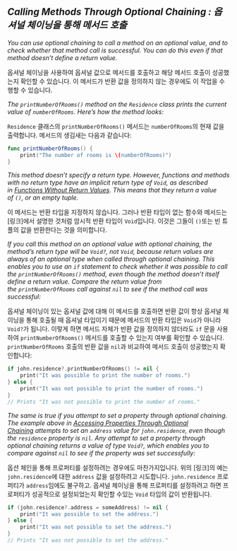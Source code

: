## *Calling Methods Through Optional Chaining : 옵셔널 체이닝을 통해 메서드 호출*

*You can use optional chaining to call a method on an optional value, and to check whether that method call is successful. You can do this even if that method doesn’t define a return value.*

옵셔널 체이닝을 사용하여 옵셔널 값으로 메서드를 호출하고 해당 메서드 호출이 성공했는지 확인할 수 있습니다. 이 메서드가 반환 값을 정의하지 않는 경우에도 이 작업을 수행할 수 있습니다.

*The `printNumberOfRooms()` method on the `Residence` class prints the current value of `numberOfRooms`. Here’s how the method looks:*

`Residence` 클래스의 `printNumberOfRooms()` 메서드는 `numberOfRooms`의 현재 값을 출력합니다. 메서드의 생김새는 다음과 같습니다:

```swift
func printNumberOfRooms() {
    print("The number of rooms is \(numberOfRooms)")
}
```

*This method doesn’t specify a return type. However, functions and methods with no return type have an implicit return type of `Void`, as described in [Functions Without Return Values](https://docs.swift.org/swift-book/LanguageGuide/Functions.html#ID163). This means that they return a value of `()`, or an empty tuple.*

이 메서드는 반환 타입을 지정하지 않습니다. 그러나 반환 타입이 없는 함수와 메서드는 [링크]에서 설명한 것처럼 암시적 반환 타입이 `Void`입니다. 이것은 그들이 `()`또는 빈 튜플의 값을 반환한다는 것을 의미합니다.

*If you call this method on an optional value with optional chaining, the method’s return type will be `Void?`, not `Void`, because return values are always of an optional type when called through optional chaining. This enables you to use an `if` statement to check whether it was possible to call the `printNumberOfRooms()` method, even though the method doesn’t itself define a return value. Compare the return value from the `printNumberOfRooms` call against `nil` to see if the method call was successful:*

옵셔널 체이닝이 있는 옵셔널 값에 대해 이 메서드를 호출하면 반환 값이 항상 옵셔널 체이닝을 통해 호출될 때 옵셔널 타입이기 때문에 메서드의 반환 타입은 `Void`가 아니라 `Void?`가 됩니다. 이렇게 하면 메서드 자체가 반환 값을 정의하지 않더라도 `if` 문을 사용하여 `printNumberOfRooms()` 메서드를 호출할 수 있는지 여부를 확인할 수 있습니다. `printNumberOfRooms` 호출의 반환 값을 `nil`과 비교하여 메서드 호출이 성공했는지 확인합니다:

```swift
if john.residence?.printNumberOfRooms() != nil {
    print("It was possible to print the number of rooms.")
} else {
    print("It was not possible to print the number of rooms.")
}
// Prints "It was not possible to print the number of rooms."
```

*The same is true if you attempt to set a property through optional chaining. The example above in [Accessing Properties Through Optional Chaining](https://docs.swift.org/swift-book/LanguageGuide/OptionalChaining.html#ID248) attempts to set an `address` value for `john.residence`, even though the `residence` property is `nil`. Any attempt to set a property through optional chaining returns a value of type `Void?`, which enables you to compare against `nil` to see if the property was set successfully:*

옵션 체인을 통해 프로퍼티를 설정하려는 경우에도 마찬가지입니다. 위의 [링크]의 예는 `john.residence`에 대한 `address` 값을 설정하려고 시도합니다. `john.residence` 프로퍼티가 `address`임에도 불구하고. 옵셔널 체이닝을 통해 프로퍼티를 설정하려고 하면 프로퍼티가 성공적으로 설정되었는지 확인할 수있는 `Void` 타입의 값이 반환됩니다.

```swift
if (john.residence?.address = someAddress) != nil {
    print("It was possible to set the address.")
} else {
    print("It was not possible to set the address.")
}
// Prints "It was not possible to set the address."
```
